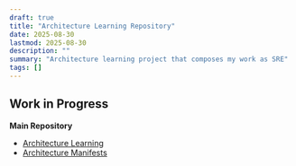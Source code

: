 ```yaml
---
draft: true
title: "Architecture Learning Repository"
date: 2025-08-30
lastmod: 2025-08-30
description: ""
summary: "Architecture learning project that composes my work as SRE"
tags: []
---
```


## Work in Progress

**Main Repository**
- [Architecture Learning](https://github.com/polo871209/arch)  
- [Architecture Manifests](https://github.com/polo871209/arch-manifest)
